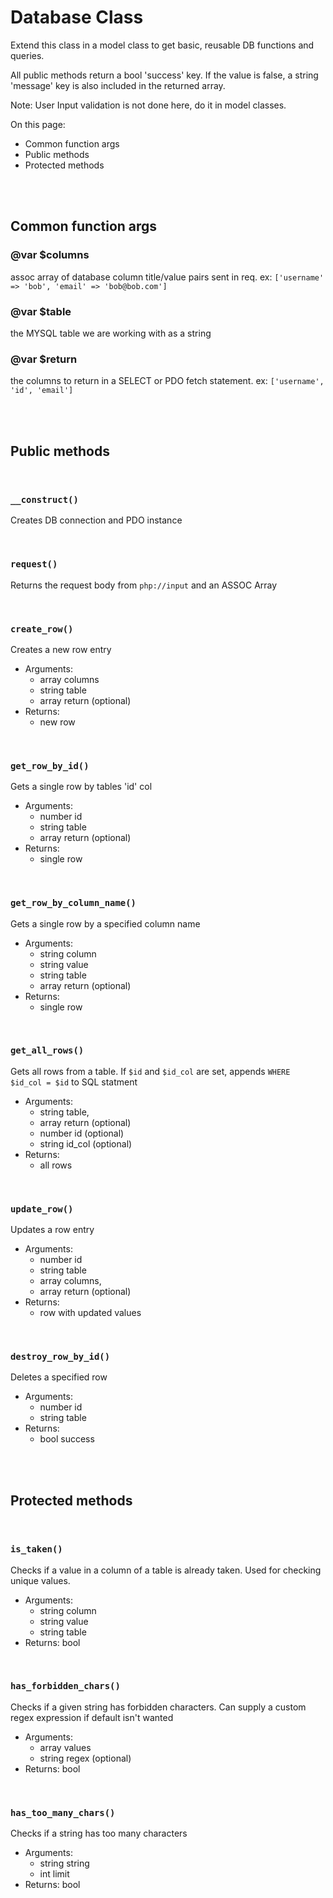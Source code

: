 
# Database Class

Extend this class in a model class to get basic, reusable DB functions and queries.

All public methods return a bool 'success' key. If the value is false, a string 'message' key is also included in the returned array.

Note: User Input validation is not done here, do it in model classes.

On this page:
- Common function args
- Public methods
- Protected methods

<br><br>

## Common function args

### @var $columns
assoc array of database column title/value pairs sent in req.
ex: `['username' => 'bob', 'email' => 'bob@bob.com']`

### @var $table
the MYSQL table we are working with as a string

### @var $return
the columns to return in a SELECT or PDO fetch statement. 
ex: `['username', 'id', 'email']`


<br><br>


## Public methods

<br>

### `__construct()`
Creates DB connection and PDO instance

<br>

### `request()`
Returns the request body from `php://input` and an ASSOC Array

<br>

### `create_row()`
Creates a new row entry
- Arguments:
    - array columns
    - string table
    - array return (optional)
- Returns:
    - new row

<br>

### `get_row_by_id()`
Gets a single row by tables 'id' col
- Arguments:
    - number id
    - string table
    - array return (optional)
- Returns:
    - single row

<br>

### `get_row_by_column_name()`
Gets a single row by a specified column name
- Arguments:
    - string column
    - string value
    - string table
    - array return (optional)
- Returns:
    - single row

<br>

### `get_all_rows()`
Gets all rows from a table. If `$id` and `$id_col` are set, appends `WHERE $id_col = $id` to SQL statment
- Arguments:
    - string table,
    - array return (optional)
    - number id (optional)
    - string id_col (optional)
- Returns:
    - all rows

<br>

### `update_row()`
Updates a row entry
- Arguments:
    - number id
    - string table
    - array columns,
    - array return (optional)
- Returns:
    - row with updated values

<br>

### `destroy_row_by_id()`
Deletes a specified row
- Arguments:
    - number id
    - string table
- Returns:
    - bool success


<br><br>


## Protected methods

<br>

### `is_taken()`
Checks if a value in a column of a table is already taken. Used for checking unique values.
- Arguments: 
    - string column
    - string value
    - string table
- Returns: bool

<br>

### `has_forbidden_chars()`
Checks if a given string has forbidden characters. Can supply a custom regex expression if default isn't wanted
- Arguments:
    - array values
    - string regex (optional)
- Returns: bool

<br>

### `has_too_many_chars()`
Checks if a string has too many characters
- Arguments:
    - string string
    - int limit
- Returns: bool

<br>







